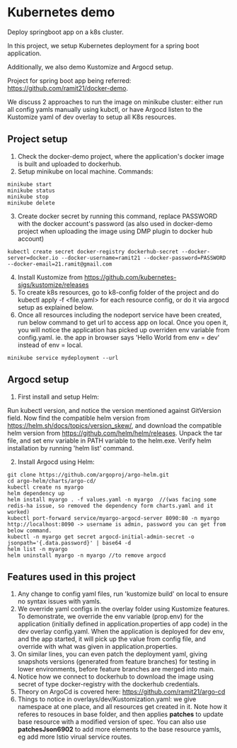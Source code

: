 # Kubernetes demo
Deploy springboot app on a k8s cluster.

In this project, we setup Kubernetes deployment for a spring boot application. 

Additionally, we also demo Kustomize and Argocd setup.

Project for spring boot app being referred: https://github.com/ramit21/docker-demo.

We discuss 2 approaches to run the image on minikube cluster: either run all config yamls manually using kubctl,
or have Argocd listen to the Kustomize yaml of dev overlay to setup all K8s resources.

## Project setup
1. Check the docker-demo project, where the application's docker image is built and uploaded to dockerhub.
2. Setup minikube on local machine. Commands:
```
minikube start
minikube status
minikube stop
minikube delete
```
3. Create docker secret by running this command, replace PASSWORD with the docker account's password (as also used in docker-demo project when uploading the image using DMP plugin to docker hub account)
```
kubectl create secret docker-registry dockerhub-secret --docker-server=docker.io --docker-username=ramit21 --docker-password=PASSWORD --docker-email=21.ramit@gmail.com
```
4. Install Kustomize from https://github.com/kubernetes-sigs/kustomize/releases
5. To create k8s resources, go to k8-config folder of the project and do kubectl apply -f <file.yaml> for each resource config, or do it via argocd setup as explained below.
6. Once all resources including the nodeport service have been created, run below command to get url to access app on local. Once you open it, you will notice the application has picked up overriden env variable from config.yaml.
ie. the app in browser says 'Hello World from env = dev' instead of env = local.
```
minikube service mydeployment --url
```

## Argocd setup
1. First install and setup Helm:

Run kubectl version, and notice the version mentioned against GitVersion field. Now find the compatible helm version from 
https://helm.sh/docs/topics/version_skew/, and download the compatible helm version from https://github.com/helm/helm/releases.
Unpack the tar file, and set env variable in PATH variable to the helm.exe. Verify helm installation by running 'helm list' command.

2. Install Argocd using Helm:

```
git clone https://github.com/argoproj/argo-helm.git
cd argo-helm/charts/argo-cd/
kubectl create ns myargo
helm dependency up
helm install myargo . -f values.yaml -n myargo  //(was facing some redis-ha issue, so removed the dependency form charts.yaml and it worked)
kubectl port-forward service/myargo-argocd-server 8090:80 -n myargo
http://localhost:8090 -> username is admin, password you can get from below command.
kubectl -n myargo get secret argocd-initial-admin-secret -o jsonpath='{.data.password}' | base64 -d
helm list -n myargo
helm uninstall myargo -n myargo //to remove argocd
```


## Features used in this project
1. Any change to config yaml files, run 'kustomize build' on local to ensure no syntax issues with yamls.
2. We override yaml configs in the overlay folder using Kustomize features. 
 To demonstrate, we override the env variable (prop.env) for the application (initially defined in application.properties of app code) in the dev overlay config.yaml. When the application is deployed for dev env, and the app started, it will pick up the value from config file, and override with what was given in application.properties.
3. On similar lines, you can even patch the deployment yaml, giving snapshots versions (generated from feature branches) for testing in lower environments, before feature branches are merged into main.
4. Notice how we connect to dockerhub to download the image using secret of type docker-registry with the dockerhub credentials. 
5. Theory on ArgoCd is covered here: https://github.com/ramit21/argo-cd
6. Things to notice in overlays/dev/Kustomization.yaml: we give namespace at one place, and all resources get created in it. 
   Note how it referes to resouces in base folder, and then applies **patches** to update base resource with a modified version of spec.
   You can also use **patchesJson6902** to add more elements to the base resource yamls, eg add more Istio virual service routes.

